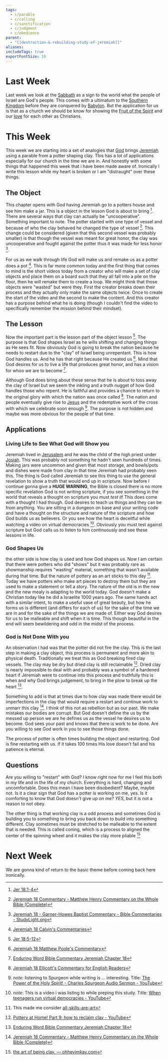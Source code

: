 ```yaml
---
tags:
  - c/parable
  - c/calling
  - c/sanctification
  - c/judgment
  - c/obedience
parent:
  - "[[destruction-&-rebuilding-study-of-jeremiah]]"
aliases:
includeTags: true
exportFontSize: 10
---
```

# Last Week
Last week we look at the [Sabbath](Sabbath.md) as a sign to the world what the people of Israel are God's people. This comes with a ultimatum to the [Southern Kingdom](Southern%20Kingdom.md) before they are conquered by [Babylon](%F0%9F%8F%99%EF%B8%8FBabylon.md).  But the application for us is that as a church we should be know for showing the [Fruit of the Spirit](Fruit%20of%20the%20Spirit.md) and our [love](love.md) for each other as Christians.

# This Week
This week we are starting into a set of analogies that [God](God.md) brings [Jeremiah](p-jeremiah.md) using a parable from a potter shaping clay. This has a lot of applications especially for our church in the time we are in. And honestly with some things that happened this week that i have been made aware of. Ironically I write this lesson while my heart is broken or I am "distraught" over these things.

## The Object
This chapter opens with God having Jeremiah go to a potters house and see him make a jar. This is a object in the lesson God is about to bring [^1]. There are several ways that clay can actually be "uncooperative". Something important to note. The potter started with one type of vessel and because of who the clay behaved he changed the type of vessel [^matthew-henry]. This change could be considered (given that this second vessel was probably smaller) is that though the vessel was meant for great honor, the clay was uncooperative and fought against the potter thus it was made for less honor [^garner-howes].

For us as we walk through life God will make us and remake us as a potter does a pot [^john-calvin]. This is far more common today and the first thing that comes to mind is the short videos today from a creator who will make a set of clay objects and place them on a board such that they all fall into a pile on the floor, then he will remake them to create a loop. We might think that those objects were "wasted" but were they. First the creator breaks down their process and they actually only make the same objects twice. Once to create the start of the video and the second to make the content. And this creator has a purpose behind what he is doing (though I couldn't find the video to specifically remember the mission behind their mindset). 

## The Lesson
Now the important part is the lesson part of the object lesson [^2]. The purpose is that God shapes Israel as he wills shifting and changing things as He sees fit. Now obviously God is going to break the nation because he needs to restart due to the "clay" of Israel being unrepentant. This is how God handles us. And he has that right because He created us [^matthew-poole]. Mind that God desires for us to live a life that produces great honor, and has a vision for whoo we are to become [^enduring-word].


Although God does bring about these sense that he is about to toss away the clay of Israel but we seem the inkling and a truth nugget of how God handles those who repent. He is faithful and provides a chance to return to the original glory with which the nation was once called [^ellicott]. The nation and people eventually give rise to [Jesus](jesus.md) and the redemptive work of the cross with which we celebrate soon enough [^5]. The purpose is not hidden and maybe was more obvious for the people of that time.
## Applications

### Living Life to See What God will Show you
Jeremiah lived in [Jerusalem](city-jerusalem.md) and he was the child of the high priest under  [Josiah](%F0%9F%A7%91Josiah.md). This was probably not something he hadn't seen hundreds of times. Making jars were uncommon and given that most storage, and bowls/pots and dishes were made from clay in that time Jeremiah had probably seen this. The thing is God called Jeremiah to see this thing to use the general revelation to show a truth that would end up in scripture. Now before I continue gonna give a **HUGE WARNING**, the Bible is closed there is no more specific revelation God is not writing scripture, if you see something in the world that reveals a thought on scripture you must *test it*! This does come with a thought I had though. God desires to teach us things and they can be from anything. You are sitting in a dungeon on base and your writing code and have a thought on the structure and nature of the scripture and how God builds us as believers. Or you see how the heart is deceitful while watching a video on virtual democracies [^3]. Obviously you must test against scripture but God calls us to listen to him continuously and see these lessons in life.

### God Shapes Us
the other side is how clay is used and how God shapes us. Now I am certain that there were potters who did "shows" but it was probably rare as showmanship requires "wasting" material, something that wasn't available during that time. But the nature of pottery as an art sticks to this day [^4]. Today we have potters who make art pieces to destroy them but they are used to make a statement or tell a story. The nature of the old is in the new and the new mealy is adapting to the world today. God doesn't make a Christian today like he did a Israelite 1000 years ago. The same hands act with a similar intent, to make a useful vase of great beauty, but how he forms us is different (and differs for each of us) for the sake of the time we are in and for the sake of the things we are made of. Either way God desires for us to be malleable and shift when it is time. This though beautiful in the end will seem bewildering and odd in the midst of the process.


### God is Not Done With you
An observation i had was that the potter did not fire the clay. This is the last step in making a clay object, this process is permanent and more akin to physical death. Traditionally we treat this as God breaking fired clay vessels. The clay may be dry but dried clay is still reclaimable [^6]. Dried clay is nearly impossible to deal with and probably was a symbol of a hardened heart if Jeremiah were to continue into this process and truthfully this is when and why God brings judgement, to bring in the plow to break up the heart [^enduring-word].

Something to add is that at times due to how clay was made there would be imperfections in the clay that would require a restart and continue work to unmarr this clay [^matthew-henry]. I think of this not as rebellion but as our past. We make mistakes our bodies are corrupt. But God doesn't define the us by the messed up person we are he defines us as the vessel he desires us to become. God sees your past and knows that there is work to be done. Are you willing to see God work in you to see those things done.

The process of potter is often times building the object and restarting. God is fine restarting with us. If it takes 100 times His love doesn't fail and his patience is eternal.

## Questions
Are you willing to "restart" with God? I know right now for me I feel this both in my life and in the life of my church. Everything is hard, changing and uncomfortable. Does this mean I have been disobedient? Maybe, maybe not. Is it a clear sign that God has a potter is working on me, yes. Is it comforting to know that God doesn't give up on me? *YES*, but it is not a reason to not obey.

The other thing is that working clay is a odd process and sometimes God is building you to something to bring you back down to build into something different. Clay sometimes must be stretched to be malleable to the extent that is needed. This is called coning, which is a process to aligned the center of the spinning wheel and it makes the clay more pliable [^7]

# Next Week
We are gonna kind of return to the basic theme before coming back here ironically.


[^garner-howes]: [Jeremiah 18 - Garner-Howes Baptist Commentary - Bible Commentaries - StudyLight.org](https://www.studylight.org/commentaries/eng/ghb/jeremiah-18.html)
[^matthew-poole]: [Jeremiah 18 Matthew Poole's Commentary](https://biblehub.com/commentaries/poole/jeremiah/18.htm)
[^ellicott]: [Jeremiah 18 Ellicott's Commentary for English Readers](https://biblehub.com/commentaries/ellicott/jeremiah/18.htm)
[^matthew-henry]: [Jeremiah 18 Commentary - Matthew Henry Commentary on the Whole Bible (Complete)](https://www.biblestudytools.com/commentaries/matthew-henry-complete/jeremiah/18.html)
[^enduring-word]: [Enduring Word Bible Commentary Jeremiah Chapter 18](https://enduringword.com/bible-commentary/jeremiah-18/)
[^john-calvin]: [Jeremiah 18 Calvin's Commentaries](https://biblehub.com/commentaries/calvin/jeremiah/18.htm#:~:text=He%20shews%20here%20what%20we,evil%2C%20as%20Jeremiah%20shews%2C%20prevailed)

[^1]: [Jer 18:1-4](Jer%2018.md)

[^2]: [Jer 18:5-12](Jer%2018.md)

[^3]: *note*: This is a video i was listing to while preping this study. Title: [When teenagers run virtual democracies - YouTube](https://www.youtube.com/watch?v=ZhFH8pi6Jdo)

[^4]: This made me consider [all-skills-are-art](all-skills-are-art.md)

[^5]: *note*: listening to Spurgeon while writing is ... interesting. Title: [The Power of the Holy Spirit! - Charles Spurgeon Audio Sermon - YouTube](https://www.youtube.com/watch?v=6JE2YDZW60g)
    

[^6]: [Pottery at Home! Part 9: how to reclaim clay - YouTube](https://www.youtube.com/watch?v=0Z3VtyL0F6E&t=75s)

[^7]: [the art of being clay. — ohheyimkay.com](https://ohheyimkay.com/blog/the-art-of-being-clay?utm_source=chatgpt.com)
